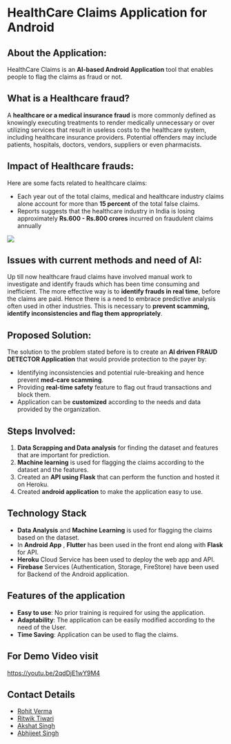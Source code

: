 # HealthCare Claims Application for Android

## About the Application:
HealthCare Claims is an **AI-based Android Application** tool that enables people to flag the claims as fraud or not.

## What is a Healthcare fraud?
A **healthcare or a medical insurance fraud** is more commonly defined as knowingly executing treatments to render medically unnecessary or over utilizing services that result in useless costs to the healthcare system, including healthcare insurance providers. Potential offenders may include patients, hospitals, doctors, vendors, suppliers or even pharmacists.

## Impact of Healthcare frauds:
Here are some facts related to healthcare claims:
- Each year out of the total claims, medical and healthcare industry claims alone account for more than **15 percent** of the total false claims.
- Reports suggests that the healthcare industry in India is losing approximately **Rs.600 - Rs.800 crores** incurred on fraudulent claims annually

<img src="https://www.marketsandmarkets.com/Images/healthcare-fraud-detection-market6.jpg" align="center" ></a>

## Issues with current methods and need of AI:
Up till now healthcare fraud claims have involved manual work to investigate and identify frauds which has been time consuming and inefficient. The more effective way is to **identify frauds in real time**, before the claims are paid. Hence there is a need to embrace predictive analysis often used in other industries. This is necessary to **prevent scamming, identify inconsistencies and flag them appropriately**.

## Proposed Solution:
The solution to the problem stated before is to create an **AI driven FRAUD DETECTOR Application** that would provide protection to the payer by:
- Identifying inconsistencies and potential rule-breaking and hence prevent **med-care scamming**. 
- Providing **real-time safety** feature to flag out fraud transactions and block them. 
- Application can be **customized** according to the needs and data provided by the organization.

## Steps Involved:
1. **Data Scrapping and Data analysis** for finding the dataset and features that are important for prediction.
2. **Machine learning** is used for flagging the claims according to the dataset and the features.
3. Created an **API using Flask** that can perform the function and hosted it on Heroku.
4. Created **android application** to make the application easy to use.

## Technology Stack
- **Data Analysis** and **Machine Learning** is used for flagging the claims based on the dataset.
- In **Android App** , **Flutter** has been used in the front end along with **Flask** for API.
- **Heroku** Cloud Service has been used to deploy the web app and API.
- **Firebase** Services (Authentication, Storage, FireStore) have been used for Backend of the Android application.

## Features of the application
- **Easy to use**: No prior training is required for using the application.
- **Adaptability**: The application can be easily modified according to the need of the User.
- **Time Saving**: Application can be used to flag the claims.

## For Demo Video visit
https://youtu.be/2qdDjE1wY9M4

## Contact Details
- [Rohit Verma](https://www.linkedin.com/in/rohit96)
- [Ritwik Tiwari](https://www.linkedin.com/in/itsrko02)
- [Akshat Singh](https://www.linkedin.com/in/akshat3sep)
- [Abhijeet Singh](https://www.linkedin.com/in/1398abhisingh911)
